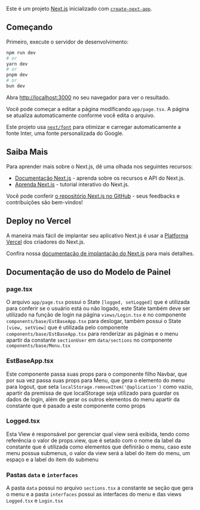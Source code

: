 Este é um projeto [Next.js](https://nextjs.org/) inicializado com [`create-next-app`](https://github.com/vercel/next.js/tree/canary/packages/create-next-app).

## Começando

Primeiro, execute o servidor de desenvolvimento:

```bash
npm run dev
# or
yarn dev
# or
pnpm dev
# or
bun dev
```

Abra [http://localhost:3000](http://localhost:3000) no seu navegador para ver o resultado.

Você pode começar a editar a página modificando `app/page.tsx`. A página se atualiza automaticamente conforme você edita o arquivo.

Este projeto usa [`next/font`](https://nextjs.org/docs/basic-features/font-optimization) para otimizar e carregar automaticamente a fonte Inter, uma fonte personalizada do Google.

## Saiba Mais

Para aprender mais sobre o Next.js, dê uma olhada nos seguintes recursos:

- [Documentação Next.js](https://nextjs.org/docs) - aprenda sobre os recursos e API do Next.js.
- [Aprenda Next.js](https://nextjs.org/learn) - tutorial interativo do Next.js.


Você pode conferir [o repositório Next.js no GitHub](https://github.com/vercel/next.js/) - seus feedbacks e contribuições são bem-vindos!

## Deploy no Vercel

A maneira mais fácil de implantar seu aplicativo Next.js é usar a [Platforma Vercel](https://vercel.com/new?utm_medium=default-template&filter=next.js&utm_source=create-next-app&utm_campaign=create-next-app-readme) dos criadores do Next.js.

Confira nossa [documentação de implantação do Next.js](https://nextjs.org/docs/deployment) para mais detalhes.

## Documentação de uso do Modelo de Painel

### page.tsx

O arquivo `app/page.tsx` possui o State `[logged, setLogged]` que é utilizada para conferir se o usuário está ou não logado, este State também deve ser utilizado na função de login na página `views/Login.tsx` e no componente `components/base/EstBaseApp.tsx` para deslogar, também possui o State `[view, setView]` que é utilizada pelo componente `components/base/EstBaseApp.tsx` para renderizar as páginas e o menu apartir da constante `sectionUser` em `data/sections` no componente `components/base/Menu.tsx`

### EstBaseApp.tsx

Este componente passa suas props para o componente filho Navbar, que por sua vez passa suas props para Menu, que gera o elemento do menu para logout, que seta `localStorage.removeItem('@aplication')` como vazio, apartir da premissa de que localStorage seja utilizado para guardar os dados de login, além de gerar os outros elementos do menu apartir da constante que é pasado a este componente como props

### Logged.tsx

Esta View é responsável por gerenciar qual view será exibida, tendo como referência o valor de props.view, que é setado com o nome da label da constante que é utilizada como elementos que definirão o menu, caso este menu possua submenus, o valor da view será a label do item do menu, um espaço e a label do item do submenu

### Pastas `data` e `interfaces`

A pasta `data` possui no arquivo `sections.tsx` a constante se seção que gera o menu e a pasta `interfaces` possui as interfaces do menu e das views `Logged.tsx` e `Login.tsx`